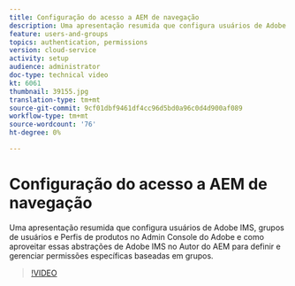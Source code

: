 ```yaml
---
title: Configuração do acesso a AEM de navegação
description: Uma apresentação resumida que configura usuários de Adobe IMS, grupos de usuários e Perfis de produtos no Admin Console do Adobe e como aproveitar essas abstrações de Adobe IMS no Autor do AEM para definir e gerenciar permissões específicas baseadas em grupos.
feature: users-and-groups
topics: authentication, permissions
version: cloud-service
activity: setup
audience: administrator
doc-type: technical video
kt: 6061
thumbnail: 39155.jpg
translation-type: tm+mt
source-git-commit: 9cf01dbf9461df4cc96d5bd0a96c0d4d900af089
workflow-type: tm+mt
source-wordcount: '76'
ht-degree: 0%

---
```



# Configuração do acesso a AEM de navegação

Uma apresentação resumida que configura usuários de Adobe IMS, grupos de usuários e Perfis de produtos no Admin Console do Adobe e como aproveitar essas abstrações de Adobe IMS no Autor do AEM para definir e gerenciar permissões específicas baseadas em grupos.

>[!VIDEO](https://video.tv.adobe.com/v/39155/?quality=12&learn=on)

